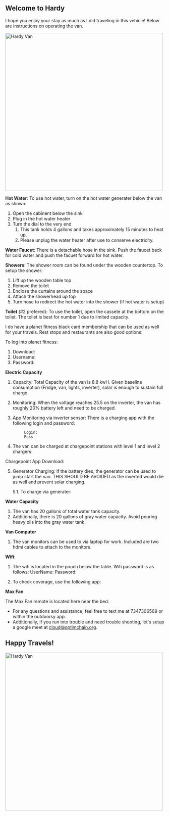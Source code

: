## Welcome to Hardy 

I hope you enjoy your stay as much as I did traveling in this vehicle! Below are instructions on operating the van.

<img src="https://user-images.githubusercontent.com/84352976/133133284-8762067f-49d7-4286-a8b8-4905a778348c.png" alt="Hardy Van" width="500"/>

**Hot Water**: To use hot water, turn on the hot water generater below the van as shown:

1. Open the cabinent below the sink
2. Plug in the hot water heater
3. Turn the dial to the very end
    1. This tank holds 4 gallons and takes approximately 15 minutes to heat up. 
    2. Please unplug the water heater after use to conserve electricity.

**Water Faucet**:
There is a detachable hose in the sink. Push the faucet back for cold water and push the facuet forward for hot water. 

**Showers**:
The shower room can be found under the wooden countertop. To setup the shower:

1. Lift up the wooden table top
2. Remove the toilet 
3. Enclose the curtains around the space
4. Attach the showerhead up top
5. Turn hose to redirect the hot water into the shower (If hot water is setup)

**Toilet** (#2 prefered):
To use the toilet, open the cassete at the bottom on the toilet. 
The toilet is best for number 1 due to limited capacity. 

I do have a planet fitness black card membership that can be used as well for your travels. Rest stops and restaurants are also good options: 

To log into planet fitness:
1. Download: 
2. Username:
3. Password:

**Electric Capacity**
1. Capacity: Total Capacity of the van is 8.8 kwH. Given baseline consumption (Fridge, van, lights, inverter), solar is enough to sustain full charge. 

2. Monitoring: When the voltage reaches 25.5 on the inverter, the van has roughly 20% battery left and need to be charged.
3. App Monitoring via inverter sensor: There is a charging app with the following login and password:

            Login:
            Pass

4. The van can be charged at chargepoint stations with level 1 and level 2 chargers:

Chargepoint App Download:

5. Generator Charging: If the battery dies, the generator can be used to jump start the van. THIS SHOULD BE AVOIDED as the inverted would die as well and prevent solar charging.

    5.1. To charge via generater:


**Water Capacity**
1. The van has 20 gallons of total water tank capacity.
2. Additionally, there is 20 gallons of gray water capacity. Avoid pouring heavy oils into the gray water tank.

**Van Computer**

1. The van monitors can be used to via laptop for work. Included are two hdmi cables to attach to the monitors.

**Wifi**:

1. The wifi is located in the pouch below the table. Wifi password is as follows:
        UserName:
        Password:
 
2. To check coverage, use the following app: 

**Max Fan**

The Max Fan remote is located here near the bed: 

* For any questions and assistance, feel free to text me at 7347306569 or within the outdoorsy app. 
* Additionally, if you run into trouble and need trouble shooting, let's setup a google meet at cloud@optimchain.org. 


## Happy Travels! 

<img src="https://user-images.githubusercontent.com/84352976/133138035-001e798f-0edc-4b11-b087-4c40a9bfda9c.png" alt="Hardy Van" width="500"/>


